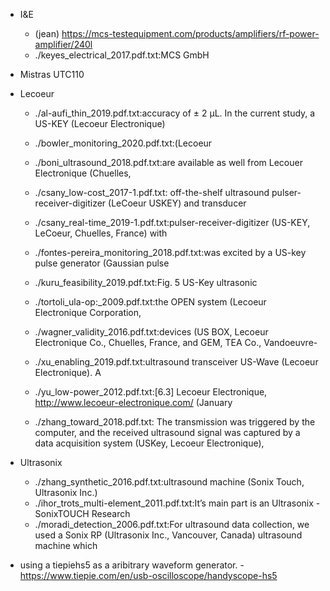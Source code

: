

* I&E
  * (jean) https://mcs-testequipment.com/products/amplifiers/rf-power-amplifier/240l
  * ./keyes_electrical_2017.pdf.txt:MCS GmbH

* Mistras UTC110

* Lecoeur

  * ./al-aufi_thin_2019.pdf.txt:accuracy of ± 2 μL. In the current study, a US-KEY (Lecoeur Electronique)
  * ./bowler_monitoring_2020.pdf.txt:(Lecoeur
  * ./boni_ultrasound_2018.pdf.txt:are available as well from Lecouer Electronique (Chuelles,
  * ./csany_low-cost_2017-1.pdf.txt: off-the-shelf ultrasound pulser-receiver-digitizer (LeCoeur USKEY) and transducer 
  * ./csany_real-time_2019-1.pdf.txt:pulser-receiver-digitizer (US-KEY, LeCoeur, Chuelles, France) with
  * ./fontes-pereira_monitoring_2018.pdf.txt:was excited by a US-key pulse generator (Gaussian pulse
  * ./kuru_feasibility_2019.pdf.txt:Fig. 5 US-Key ultrasonic

  * ./tortoli_ula-op:_2009.pdf.txt:the OPEN system (Lecoeur Electronique Corporation,
  * ./wagner_validity_2016.pdf.txt:devices (US BOX, Lecoeur Electronique Co., Chuelles, France, and GEM, TEA Co., Vandoeuvre-
  * ./xu_enabling_2019.pdf.txt:ultrasound transceiver US-Wave (Lecoeur Electronique). A
  * ./yu_low-power_2012.pdf.txt:[6.3] Lecoeur Electronique, http://www.lecoeur-electronique.com/ (January
  * ./zhang_toward_2018.pdf.txt: The transmission was triggered by the computer, and the received ultrasound signal was captured by a data acquisition system (USKey, Lecoeur Electronique),

* Ultrasonix
  * ./zhang_synthetic_2016.pdf.txt:ultrasound machine (Sonix Touch, Ultrasonix Inc.)
  * ./ihor_trots_multi-element_2011.pdf.txt:It’s main part is an Ultrasonix - SonixTOUCH Research
  * ./moradi_detection_2006.pdf.txt:For ultrasound data collection, we used a Sonix RP (Ultrasonix Inc., Vancouver, Canada) ultrasound machine which


*  using a tiepiehs5 as a aribitrary waveform generator. - https://www.tiepie.com/en/usb-oscilloscope/handyscope-hs5 
